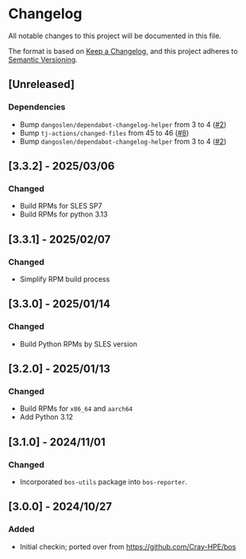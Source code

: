 # Changelog

All notable changes to this project will be documented in this file.

The format is based on [Keep a Changelog](https://keepachangelog.com/en/1.0.0/),
and this project adheres to [Semantic Versioning](https://semver.org/spec/v2.0.0.html).

## [Unreleased]

### Dependencies
- Bump `dangoslen/dependabot-changelog-helper` from 3 to 4 ([#2](https://github.com/Cray-HPE/bos-reporter/pull/2))
- Bump `tj-actions/changed-files` from 45 to 46 ([#8](https://github.com/Cray-HPE/bos-reporter/pull/8))
- Bump `dangoslen/dependabot-changelog-helper` from 3 to 4 ([#2](https://github.com/Cray-HPE/bos-reporter/pull/2))

## [3.3.2] - 2025/03/06

### Changed

- Build RPMs for SLES SP7
- Build RPMs for python 3.13

## [3.3.1] - 2025/02/07

### Changed

- Simplify RPM build process

## [3.3.0] - 2025/01/14

### Changed

- Build Python RPMs by SLES version

## [3.2.0] - 2025/01/13

### Changed

- Build RPMs for `x86_64` and `aarch64`
- Add Python 3.12

## [3.1.0] - 2024/11/01

### Changed

- Incorporated `bos-utils` package into `bos-reporter`.

## [3.0.0] - 2024/10/27

### Added

- Initial checkin; ported over from https://github.com/Cray-HPE/bos